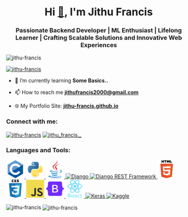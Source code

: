 <h1 align="center">Hi <a href="#" id="waving-hand">👋</a>, I'm Jithu Francis</h1>

<style>
  @keyframes wave {
    0% { transform: rotate(0deg); }
    10% { transform: rotate(14deg); }
    20% { transform: rotate(-8deg); }
    30% { transform: rotate(14deg); }
    40% { transform: rotate(-4deg); }
    50% { transform: rotate(10deg); }
    60% { transform: rotate(0deg); }
    100% { transform: rotate(0deg); }
  }
  #waving-hand {
    display: inline-block;
    transform-origin: 70% 70%;
    animation: wave 2s infinite;
  }
</style>

<h3 align="center">Passionate Backend Developer | ML Enthusiast | Lifelong Learner | Crafting Scalable Solutions and Innovative Web Experiences</h3>

<p align="left"> 
  <img src="https://komarev.com/ghpvc/?username=jithu-francis&label=Profile%20views&color=0e75b6&style=flat" alt="jithu-francis" /> 
</p>

<p align="left"> 
  <a href="https://github.com/ryo-ma/github-profile-trophy">
    <img src="https://github-profile-trophy.vercel.app/?username=jithu-francis" alt="jithu-francis" />
  </a> 
</p>

- 🌱 I’m currently learning **Some Basics..**

- 📫 How to reach me **[jithufrancis2000@gmail.com](mailto:jithufrancis2000@gmail.com)**

- 🌐 My Portfolio Site: **[jithu-francis.github.io](https://jithu-francis.github.io/)**


<h3 align="left">Connect with me:</h3>
<p align="left">
<a href="https://www.linkedin.com/in/jithu-francis-958aa81a0" target="blank"><img align="center" src="https://raw.githubusercontent.com/rahuldkjain/github-profile-readme-generator/master/src/images/icons/Social/linked-in-alt.svg" alt="jithu-francis" height="30" width="40" /></a>
<a href="https://www.instagram.com/jithu_francis._" target="blank"><img align="center" src="https://raw.githubusercontent.com/rahuldkjain/github-profile-readme-generator/master/src/images/icons/Social/instagram.svg" alt="jithu_francis._" height="30" width="40" /></a>
</p>

<h3 align="left">Languages and Tools:</h3>
<p align="left">
  <a href="https://www.cprogramming.com/" target="_blank" rel="noreferrer">
    <img src="https://raw.githubusercontent.com/devicons/devicon/master/icons/c/c-original.svg" alt="C" width="50" height="50"/>
  </a>
  <a href="https://www.python.org" target="_blank" rel="noreferrer">
    <img src="https://raw.githubusercontent.com/devicons/devicon/master/icons/python/python-original.svg" alt="Python" width="50" height="50"/>
  </a>
  <a href="https://www.java.com" target="_blank" rel="noreferrer">
    <img src="https://raw.githubusercontent.com/devicons/devicon/master/icons/java/java-original.svg" alt="Java" width="50" height="50"/>
  </a>
  <a href="https://www.djangoproject.com/" target="_blank" rel="noreferrer">
    <img src="https://cdn.worldvectorlogo.com/logos/django.svg" alt="Django" width="50" height="50"/>
  </a>
  <a href="https://www.django-rest-framework.org/" target="_blank" rel="noreferrer">
    <img src="https://www.django-rest-framework.org/img/logo.png" alt="Django REST Framework" width="90" height="60"/>
  </a>
  <a href="https://www.w3.org/html/" target="_blank" rel="noreferrer">
    <img src="https://raw.githubusercontent.com/devicons/devicon/master/icons/html5/html5-original-wordmark.svg" alt="HTML5" width="50" height="50"/>
  </a>
  <a href="https://www.w3schools.com/css/" target="_blank" rel="noreferrer">
    <img src="https://raw.githubusercontent.com/devicons/devicon/master/icons/css3/css3-original-wordmark.svg" alt="CSS3" width="50" height="50"/>
  </a>
  <a href="https://developer.mozilla.org/en-US/docs/Web/JavaScript" target="_blank" rel="noreferrer">
    <img src="https://raw.githubusercontent.com/devicons/devicon/master/icons/javascript/javascript-original.svg" alt="JavaScript" width="50" height="50"/>
  </a>
  <a href="https://getbootstrap.com/" target="_blank" rel="noreferrer">
    <img src="https://raw.githubusercontent.com/devicons/devicon/master/icons/bootstrap/bootstrap-plain.svg" alt="Bootstrap" width="50" height="50"/>
  </a>
  <a href="https://reactjs.org/" target="_blank" rel="noreferrer">
    <img src="https://raw.githubusercontent.com/devicons/devicon/master/icons/react/react-original-wordmark.svg" alt="React" width="50" height="50"/>
  </a>
  <a href="https://keras.io/" target="_blank" rel="noreferrer">
    <img src="https://upload.wikimedia.org/wikipedia/commons/a/ae/Keras_logo.svg" alt="Keras" width="50" height="50"/>
  </a>
  <a href="https://www.kaggle.com/" target="_blank" rel="noreferrer">
    <img src="https://www.vectorlogo.zone/logos/kaggle/kaggle-icon.svg" alt="Kaggle" width="50" height="50"/>
  </a>
  
</p>



<p><img align="left" src="https://github-readme-stats.vercel.app/api/top-langs?username=jithu-francis&show_icons=true&locale=en&layout=compact" alt="jithu-francis" /></p>

<p>&nbsp;<img align="center" src="https://github-readme-stats.vercel.app/api?username=jithu-francis&show_icons=true&locale=en" alt="jithu-francis" /></p>